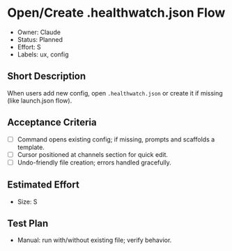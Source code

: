 # Open/Create .healthwatch.json Flow

- Owner: Claude
- Status: Planned
- Effort: S
- Labels: ux, config

## Short Description
When users add new config, open `.healthwatch.json` or create it if missing (like launch.json flow).

## Acceptance Criteria
- [ ] Command opens existing config; if missing, prompts and scaffolds a template.
- [ ] Cursor positioned at channels section for quick edit.
- [ ] Undo-friendly file creation; errors handled gracefully.

## Estimated Effort
- Size: S

## Test Plan
- Manual: run with/without existing file; verify behavior.

